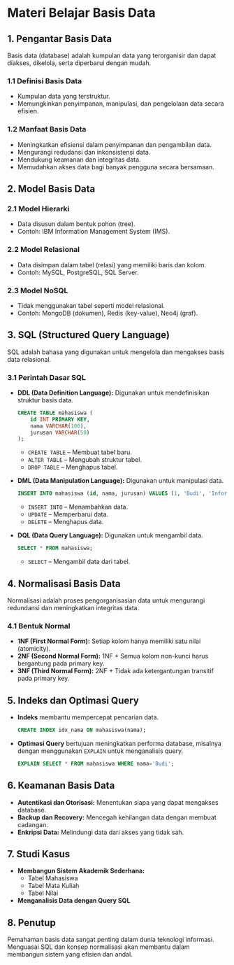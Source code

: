 # Materi Belajar Basis Data

## 1. Pengantar Basis Data
Basis data (database) adalah kumpulan data yang terorganisir dan dapat diakses, dikelola, serta diperbarui dengan mudah.

### 1.1 Definisi Basis Data
- Kumpulan data yang terstruktur.
- Memungkinkan penyimpanan, manipulasi, dan pengelolaan data secara efisien.

### 1.2 Manfaat Basis Data
- Meningkatkan efisiensi dalam penyimpanan dan pengambilan data.
- Mengurangi redudansi dan inkonsistensi data.
- Mendukung keamanan dan integritas data.
- Memudahkan akses data bagi banyak pengguna secara bersamaan.

## 2. Model Basis Data
### 2.1 Model Hierarki
- Data disusun dalam bentuk pohon (tree).
- Contoh: IBM Information Management System (IMS).

### 2.2 Model Relasional
- Data disimpan dalam tabel (relasi) yang memiliki baris dan kolom.
- Contoh: MySQL, PostgreSQL, SQL Server.

### 2.3 Model NoSQL
- Tidak menggunakan tabel seperti model relasional.
- Contoh: MongoDB (dokumen), Redis (key-value), Neo4j (graf).

## 3. SQL (Structured Query Language)
SQL adalah bahasa yang digunakan untuk mengelola dan mengakses basis data relasional.

### 3.1 Perintah Dasar SQL
- **DDL (Data Definition Language):** Digunakan untuk mendefinisikan struktur basis data.
  ```sql
  CREATE TABLE mahasiswa (
      id INT PRIMARY KEY,
      nama VARCHAR(100),
      jurusan VARCHAR(50)
  );
  ```
  - `CREATE TABLE` – Membuat tabel baru.
  - `ALTER TABLE` – Mengubah struktur tabel.
  - `DROP TABLE` – Menghapus tabel.

- **DML (Data Manipulation Language):** Digunakan untuk manipulasi data.
  ```sql
  INSERT INTO mahasiswa (id, nama, jurusan) VALUES (1, 'Budi', 'Informatika');
  ```
  - `INSERT INTO` – Menambahkan data.
  - `UPDATE` – Memperbarui data.
  - `DELETE` – Menghapus data.

- **DQL (Data Query Language):** Digunakan untuk mengambil data.
  ```sql
  SELECT * FROM mahasiswa;
  ```
  - `SELECT` – Mengambil data dari tabel.

## 4. Normalisasi Basis Data
Normalisasi adalah proses pengorganisasian data untuk mengurangi redundansi dan meningkatkan integritas data.

### 4.1 Bentuk Normal
- **1NF (First Normal Form):** Setiap kolom hanya memiliki satu nilai (atomicity).
- **2NF (Second Normal Form):** 1NF + Semua kolom non-kunci harus bergantung pada primary key.
- **3NF (Third Normal Form):** 2NF + Tidak ada ketergantungan transitif pada primary key.

## 5. Indeks dan Optimasi Query
- **Indeks** membantu mempercepat pencarian data.
  ```sql
  CREATE INDEX idx_nama ON mahasiswa(nama);
  ```
- **Optimasi Query** bertujuan meningkatkan performa database, misalnya dengan menggunakan `EXPLAIN` untuk menganalisis query.
  ```sql
  EXPLAIN SELECT * FROM mahasiswa WHERE nama='Budi';
  ```

## 6. Keamanan Basis Data
- **Autentikasi dan Otorisasi:** Menentukan siapa yang dapat mengakses database.
- **Backup dan Recovery:** Mencegah kehilangan data dengan membuat cadangan.
- **Enkripsi Data:** Melindungi data dari akses yang tidak sah.

## 7. Studi Kasus
- **Membangun Sistem Akademik Sederhana:**
  - Tabel Mahasiswa
  - Tabel Mata Kuliah
  - Tabel Nilai
- **Menganalisis Data dengan Query SQL**

## 8. Penutup
Pemahaman basis data sangat penting dalam dunia teknologi informasi. Menguasai SQL dan konsep normalisasi akan membantu dalam membangun sistem yang efisien dan andal.

